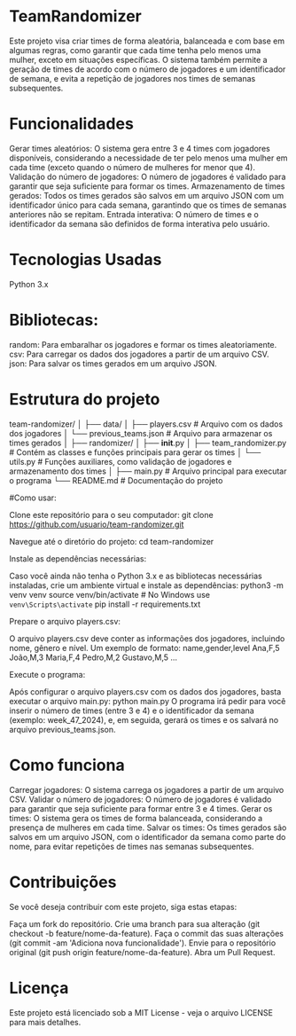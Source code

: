 # TeamRandomizer

Este projeto visa criar times de forma aleatória, balanceada e com base em algumas regras, como garantir que cada time tenha pelo menos uma mulher, exceto em situações específicas. O sistema também permite a geração de times de acordo com o número de jogadores e um identificador de semana, e evita a repetição de jogadores nos times de semanas subsequentes.

# Funcionalidades
Gerar times aleatórios: O sistema gera entre 3 e 4 times com jogadores disponíveis, considerando a necessidade de ter pelo menos uma mulher em cada time (exceto quando o número de mulheres for menor que 4).
Validação do número de jogadores: O número de jogadores é validado para garantir que seja suficiente para formar os times.
Armazenamento de times gerados: Todos os times gerados são salvos em um arquivo JSON com um identificador único para cada semana, garantindo que os times de semanas anteriores não se repitam.
Entrada interativa: O número de times e o identificador da semana são definidos de forma interativa pelo usuário.

# Tecnologias Usadas
Python 3.x

# Bibliotecas:
random: Para embaralhar os jogadores e formar os times aleatoriamente.
csv: Para carregar os dados dos jogadores a partir de um arquivo CSV.
json: Para salvar os times gerados em um arquivo JSON.

# Estrutura do projeto
team-randomizer/
│
├── data/
│   ├── players.csv             # Arquivo com os dados dos jogadores
│   └── previous_teams.json     # Arquivo para armazenar os times gerados
│
├── randomizer/
│   ├── __init__.py
│   ├── team_randomizer.py      # Contém as classes e funções principais para gerar os times
│   └── utils.py                # Funções auxiliares, como validação de jogadores e armazenamento dos times
│
├── main.py                     # Arquivo principal para executar o programa
└── README.md                   # Documentação do projeto

#Como usar:

Clone este repositório para o seu computador:
git clone https://github.com/usuario/team-randomizer.git

Navegue até o diretório do projeto:
cd team-randomizer

Instale as dependências necessárias:

Caso você ainda não tenha o Python 3.x e as bibliotecas necessárias instaladas, crie um ambiente virtual e instale as dependências:
python3 -m venv venv
source venv/bin/activate  # No Windows use `venv\Scripts\activate`
pip install -r requirements.txt

Prepare o arquivo players.csv:

O arquivo players.csv deve conter as informações dos jogadores, incluindo nome, gênero e nível. Um exemplo de formato:
name,gender,level
Ana,F,5
João,M,3
Maria,F,4
Pedro,M,2
Gustavo,M,5
...

Execute o programa:

Após configurar o arquivo players.csv com os dados dos jogadores, basta executar o arquivo main.py:
python main.py
O programa irá pedir para você inserir o número de times (entre 3 e 4) e o identificador da semana (exemplo: week_47_2024), e, em seguida, gerará os times e os salvará no arquivo previous_teams.json.

# Como funciona
Carregar jogadores: O sistema carrega os jogadores a partir de um arquivo CSV.
Validar o número de jogadores: O número de jogadores é validado para garantir que seja suficiente para formar entre 3 e 4 times.
Gerar os times: O sistema gera os times de forma balanceada, considerando a presença de mulheres em cada time.
Salvar os times: Os times gerados são salvos em um arquivo JSON, com o identificador da semana como parte do nome, para evitar repetições de times nas semanas subsequentes.

# Contribuições
Se você deseja contribuir com este projeto, siga estas etapas:

Faça um fork do repositório.
Crie uma branch para sua alteração (git checkout -b feature/nome-da-feature).
Faça o commit das suas alterações (git commit -am 'Adiciona nova funcionalidade').
Envie para o repositório original (git push origin feature/nome-da-feature).
Abra um Pull Request.

# Licença
Este projeto está licenciado sob a MIT License - veja o arquivo LICENSE para mais detalhes.
